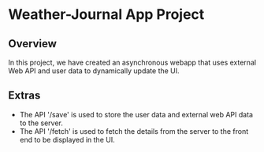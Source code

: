 # Weather-Journal App Project
## Overview
In this project, we have created an asynchronous webapp that uses external Web API and user data to dynamically update the UI.

## Extras
* The API '/save' is used to store the user data and external web API data to the server.
* The API '/fetch' is used to fetch the details from the server to the front end to be displayed in the UI.